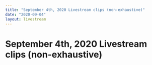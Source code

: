 ```yaml
---
title: "September 4th, 2020 Livestream clips (non-exhaustive)"
date: "2020-09-04"
layout: livestream
---
```

# September 4th, 2020 Livestream clips (non-exhaustive)
